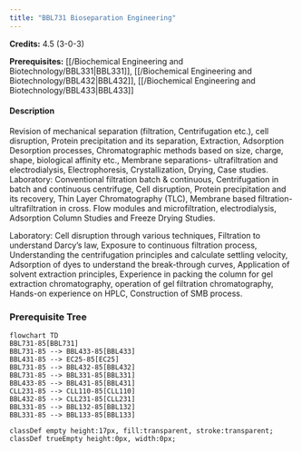 ```yaml
---
title: "BBL731 Bioseparation Engineering"
---
```

**Credits:** 4.5 (3-0-3)

**Prerequisites:** [[/Biochemical Engineering and Biotechnology/BBL331|BBL331]], [[/Biochemical Engineering and Biotechnology/BBL432|BBL432]], [[/Biochemical Engineering and Biotechnology/BBL433|BBL433]]

#### Description
Revision of mechanical separation (filtration, Centrifugation etc.), cell disruption, Protein precipitation and its separation, Extraction, Adsorption Desorption processes, Chromatographic methods based on size, charge, shape, biological affinity etc., Membrane separations- ultrafiltration and electrodialysis, Electrophoresis, Crystallization, Drying, Case studies. Laboratory: Conventional filtration batch & continuous, Centrifugation in batch and continuous centrifuge, Cell disruption, Protein precipitation and its recovery, Thin Layer Chromatography (TLC), Membrane based filtration-ultrafiltration in cross. Flow modules and microfiltration, electrodialysis, Adsorption Column Studies and Freeze Drying Studies.

Laboratory: Cell disruption through various techniques, Filtration to understand Darcy’s law, Exposure to continuous filtration process, Understanding the centrifugation principles and calculate settling velocity, Adsorption of dyes to understand the break-through curves, Application of solvent extraction principles, Experience in packing the column for gel extraction chromatography, operation of gel filtration chromatography, Hands-on experience on HPLC, Construction of SMB process.

### Prerequisite Tree

```mermaid
flowchart TD
BBL731-85[BBL731]
BBL731-85 --> BBL433-85[BBL433]
BBL431-85 --> EC25-85[EC25]
BBL731-85 --> BBL432-85[BBL432]
BBL731-85 --> BBL331-85[BBL331]
BBL433-85 --> BBL431-85[BBL431]
CLL231-85 --> CLL110-85[CLL110]
BBL432-85 --> CLL231-85[CLL231]
BBL331-85 --> BBL132-85[BBL132]
BBL331-85 --> BBL133-85[BBL133]

classDef empty height:17px, fill:transparent, stroke:transparent;
classDef trueEmpty height:0px, width:0px;
```